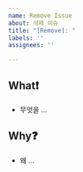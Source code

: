 ```yaml
---
name: Remove Issue
about: 삭제 이슈
title: "[Remove]: "
labels: ''
assignees: ''

---
```


## What❗
- 무엇을 ...

##  Why❓
- 왜 ...
